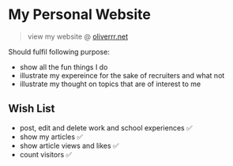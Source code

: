 # My Personal Website

> view my website @ [oliverrr.net](https://www.oliverrr.net/)

Should fulfil following purpose:

- show all the fun things I do
- illustrate my expereince for the sake of recruiters and what not
- illustrate my thought on topics that are of interest to me

## Wish List

- post, edit and delete work and school experiences ✅
- show my articles ✅
- show article views and likes ✅
- count visitors ✅
